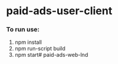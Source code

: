 # paid-ads-user-client

### To run use: 

1) npm install
2) npm run-script build
3) npm start# paid-ads-web-lnd
